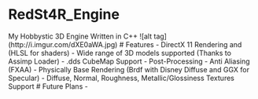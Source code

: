 # RedSt4R_Engine
<snippet>
  <content>
My Hobbystic 3D Engine Written in C++ 
![alt tag](http://i.imgur.com/dXE0aWA.jpg)
# Features
- DirectX 11 Rendering and (HLSL for shaders)
- Wide range of 3D models supported (Thanks to Assimp Loader)
- .dds CubeMap Support
- Post-Processing
- Anti Aliasing (FXAA)
- Physically Base Rendering (Brdf with Disney Diffuse and GGX for Specular)
- Diffuse, Normal, Roughness, Metallic/Glossiness Textures Support
# Future Plans
- 
</content>
</snippet>
